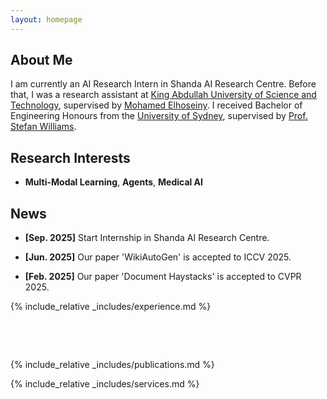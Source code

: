 ```yaml
---
layout: homepage
---
```


## About Me

I am currently an AI Research Intern in Shanda AI Research Centre. Before that, I was a research assistant at [King Abdullah University of Science and Technology](https://www.kaust.edu.sa/en/), supervised by [Mohamed Elhoseiny](https://www.mohamed-elhoseiny.com/). I received Bachelor of Engineering Honours from the [University of Sydney](https://www.sydney.edu.au/), supervised by [Prof. Stefan Williams](https://scholar.google.com.au/citations?user=vxN3VO0AAAAJ&hl=zh-CN).

## Research Interests

- **Multi-Modal Learning**, **Agents**, **Medical AI**

## News
- **[Sep. 2025]** Start Internship in Shanda AI Research Centre.

- **[Jun. 2025]** Our paper 'WikiAutoGen' is accepted to ICCV 2025.

- **[Feb. 2025]** Our paper 'Document Haystacks' is accepted to CVPR 2025.


{% include_relative _includes/experience.md %}

<div style="height: 48px;"></div>

{% include_relative _includes/publications.md %}


{% include_relative _includes/services.md %}
